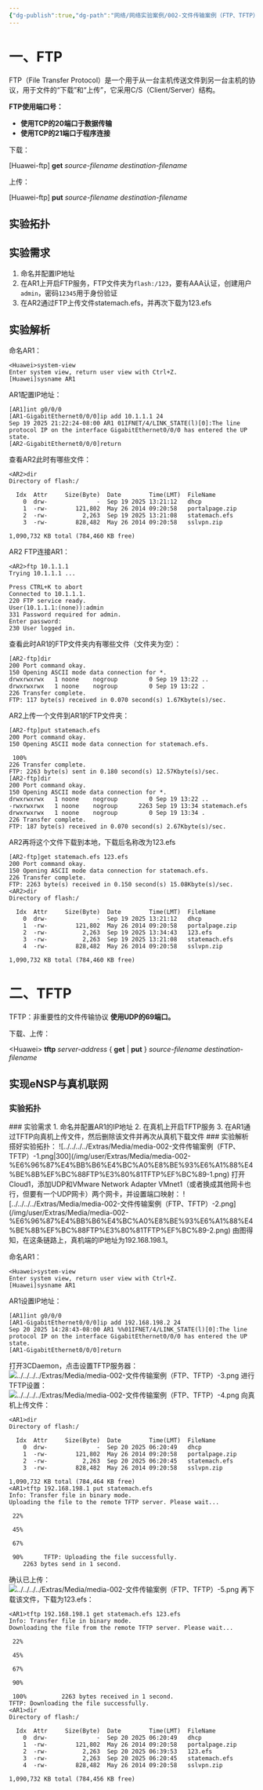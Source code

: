 ```yaml
---
{"dg-publish":true,"dg-path":"网络/网络实验案例/002-文件传输案例（FTP、TFTP）.md","permalink":"/网络/网络实验案例/002-文件传输案例（FTP、TFTP）/"}
---
```


# 一、FTP
FTP（File Transfer Protocol）是一个用于从一台主机传送文件到另一台主机的协议，用于文件的“下载”和“上传”，它采用C/S（Client/Server）结构。

**FTP使用端口号：**
- **使用TCP的20端口于数据传输**
- **使用TCP的21端口于程序连接**

下载：

<font class="code">[Huawei-ftp] **get** *source-filename destination-filename*</font>

上传：

<font class="code">[Huawei-ftp] **put** *source-filename destination-filename*</font>

## 实验拓扑
<style> .container {font-family: sans-serif; text-align: center;} .button-wrapper button {z-index: 1;height: 40px; width: 100px; margin: 10px;padding: 5px;} .excalidraw .App-menu_top .buttonList { display: flex;} .excalidraw-wrapper { height: 800px; margin: 50px; position: relative;} :root[dir="ltr"] .excalidraw .layer-ui__wrapper .zen-mode-transition.App-menu_bottom--transition-left {transform: none;} </style><script src="https://cdn.jsdelivr.net/npm/react@17/umd/react.production.min.js"></script><script src="https://cdn.jsdelivr.net/npm/react-dom@17/umd/react-dom.production.min.js"></script><script type="text/javascript" src="https://cdn.jsdelivr.net/npm/@excalidraw/excalidraw@0/dist/excalidraw.production.min.js"></script><div id="excalidraw-001-远程登录案例&002-文件传输案例（FTP、TFTP）-1excalidraw.md1"></div><script>(function(){const InitialData={"type":"excalidraw","version":2,"source":"https://github.com/zsviczian/obsidian-excalidraw-plugin/releases/tag/2.15.3","elements":[{"id":"KV3t_WM5CdFJEr0Dqdy66","type":"line","x":-211.50003390402821,"y":-17.48036095876833,"width":356.13189072661714,"height":2.811959928262155,"angle":0,"strokeColor":"#1e1e1e","backgroundColor":"transparent","fillStyle":"solid","strokeWidth":2,"strokeStyle":"solid","roughness":1,"opacity":100,"groupIds":[],"frameId":null,"index":"Zz","roundness":{"type":2},"seed":808637997,"version":124,"versionNonce":477571013,"isDeleted":false,"boundElements":[],"updated":1758350902281,"link":null,"locked":false,"points":[[0,0],[356.13189072661714,-2.811959928262155]],"lastCommittedPoint":null,"startBinding":null,"endBinding":null,"startArrowhead":null,"endArrowhead":null,"polygon":false},{"id":"DgB6ShynldpLL494wdK-H","type":"image","x":-246.5,"y":-47,"width":70,"height":57.68518518518518,"angle":0,"strokeColor":"transparent","backgroundColor":"transparent","fillStyle":"solid","strokeWidth":2,"strokeStyle":"solid","roughness":1,"opacity":100,"groupIds":[],"frameId":null,"index":"a0","roundness":null,"seed":219638275,"version":108,"versionNonce":1987715075,"isDeleted":false,"boundElements":[],"updated":1758259122830,"link":null,"locked":false,"status":"pending","fileId":"6c703edecb4ca756d27f7772455f0ed845f19131","scale":[1,1],"crop":null},{"id":"ukeQ__NKqGDFoa1KGhwGi","type":"image","x":110.25,"y":-49.717592592592595,"width":70,"height":57.68518518518518,"angle":0,"strokeColor":"transparent","backgroundColor":"transparent","fillStyle":"solid","strokeWidth":2,"strokeStyle":"solid","roughness":1,"opacity":100,"groupIds":[],"frameId":null,"index":"a2","roundness":null,"seed":240194723,"version":239,"versionNonce":374709955,"isDeleted":false,"boundElements":[],"updated":1758259164480,"link":null,"locked":false,"status":"pending","fileId":"6c703edecb4ca756d27f7772455f0ed845f19131","scale":[1,1],"crop":null},{"id":"0hp4FrO9","type":"text","x":-173.33491914161448,"y":-48.92454675250394,"width":73.97996520996094,"height":25,"angle":0,"strokeColor":"#1e1e1e","backgroundColor":"transparent","fillStyle":"solid","strokeWidth":2,"strokeStyle":"solid","roughness":1,"opacity":100,"groupIds":[],"frameId":null,"index":"a5","roundness":null,"seed":1678972045,"version":69,"versionNonce":956479821,"isDeleted":false,"boundElements":[],"updated":1758259249964,"link":null,"locked":false,"text":"10.1.1.1","rawText":"10.1.1.1","fontSize":20,"fontFamily":6,"textAlign":"left","verticalAlign":"top","containerId":null,"originalText":"10.1.1.1","autoResize":true,"lineHeight":1.25},{"id":"9j1qhVFc","type":"text","x":32.66508085838552,"y":-48.42454675250394,"width":73.97996520996094,"height":25,"angle":0,"strokeColor":"#1e1e1e","backgroundColor":"transparent","fillStyle":"solid","strokeWidth":2,"strokeStyle":"solid","roughness":1,"opacity":100,"groupIds":[],"frameId":null,"index":"a6","roundness":null,"seed":1464537837,"version":21,"versionNonce":1378114179,"isDeleted":false,"boundElements":[],"updated":1758259247630,"link":null,"locked":false,"text":"10.1.1.2","rawText":"10.1.1.2","fontSize":20,"fontFamily":6,"textAlign":"left","verticalAlign":"top","containerId":null,"originalText":"10.1.1.2","autoResize":true,"lineHeight":1.25},{"id":"sNfT33In","type":"text","x":-172.83491914161448,"y":-18.424546752503943,"width":73.89994812011719,"height":25,"angle":0,"strokeColor":"#1e1e1e","backgroundColor":"transparent","fillStyle":"solid","strokeWidth":2,"strokeStyle":"solid","roughness":1,"opacity":100,"groupIds":[],"frameId":null,"index":"a7","roundness":null,"seed":138053859,"version":51,"versionNonce":1570344355,"isDeleted":false,"boundElements":[],"updated":1758259469482,"link":null,"locked":false,"text":"GE0/0/0","rawText":"GE0/0/0","fontSize":20,"fontFamily":6,"textAlign":"left","verticalAlign":"top","containerId":null,"originalText":"GE0/0/0","autoResize":true,"lineHeight":1.25},{"id":"4S4rW2Cx","type":"text","x":34.9650991689324,"y":-17.924546752503943,"width":73.89994812011719,"height":25,"angle":0,"strokeColor":"#1e1e1e","backgroundColor":"transparent","fillStyle":"solid","strokeWidth":2,"strokeStyle":"solid","roughness":1,"opacity":100,"groupIds":[],"frameId":null,"index":"a8","roundness":null,"seed":1320930413,"version":97,"versionNonce":564951171,"isDeleted":false,"boundElements":[],"updated":1758259460817,"link":null,"locked":false,"text":"GE0/0/0","rawText":"GE0/0/0","fontSize":20,"fontFamily":6,"textAlign":"left","verticalAlign":"top","containerId":null,"originalText":"GE0/0/0","autoResize":true,"lineHeight":1.25},{"id":"8w28XEu4","type":"text","x":-232.34985368033585,"y":14.441698868348283,"width":40.11997985839844,"height":25,"angle":0,"strokeColor":"#1e1e1e","backgroundColor":"transparent","fillStyle":"solid","strokeWidth":2,"strokeStyle":"solid","roughness":1,"opacity":100,"groupIds":[],"frameId":null,"index":"a9","roundness":null,"seed":1907823715,"version":20,"versionNonce":1392078125,"isDeleted":false,"boundElements":[],"updated":1758259442101,"link":null,"locked":false,"text":"AR1","rawText":"AR1","fontSize":20,"fontFamily":6,"textAlign":"left","verticalAlign":"top","containerId":null,"originalText":"AR1","autoResize":true,"lineHeight":1.25},{"id":"sNNkYZZk","type":"text","x":125.15014631966415,"y":11.941698868348283,"width":40.11997985839844,"height":25,"angle":0,"strokeColor":"#1e1e1e","backgroundColor":"transparent","fillStyle":"solid","strokeWidth":2,"strokeStyle":"solid","roughness":1,"opacity":100,"groupIds":[],"frameId":null,"index":"aA","roundness":null,"seed":1342341197,"version":26,"versionNonce":1017608515,"isDeleted":false,"boundElements":[],"updated":1758259452700,"link":null,"locked":false,"text":"AR2","rawText":"AR2","fontSize":20,"fontFamily":6,"textAlign":"left","verticalAlign":"top","containerId":null,"originalText":"AR2","autoResize":true,"lineHeight":1.25}],"appState":{"theme":"light","viewBackgroundColor":"#ffffff","currentItemStrokeColor":"#1e1e1e","currentItemBackgroundColor":"transparent","currentItemFillStyle":"solid","currentItemStrokeWidth":2,"currentItemStrokeStyle":"solid","currentItemRoughness":1,"currentItemOpacity":100,"currentItemFontFamily":6,"currentItemFontSize":20,"currentItemTextAlign":"left","currentItemStartArrowhead":null,"currentItemEndArrowhead":"arrow","currentItemArrowType":"round","currentItemFrameRole":null,"scrollX":257.730306063296,"scrollY":225.99275474603732,"zoom":{"value":1},"currentItemRoundness":"round","gridSize":20,"gridStep":5,"gridModeEnabled":false,"gridColor":{"Bold":"rgba(217, 217, 217, 0.5)","Regular":"rgba(230, 230, 230, 0.5)"},"currentStrokeOptions":null,"frameRendering":{"enabled":true,"clip":true,"name":true,"outline":true,"markerName":true,"markerEnabled":true},"objectsSnapModeEnabled":false,"activeTool":{"type":"selection","customType":null,"locked":false,"fromSelection":false,"lastActiveTool":null}},"files":{}};InitialData.scrollToContent=true;App=()=>{const e=React.useRef(null),t=React.useRef(null),[n,i]=React.useState({width:void 0,height:void 0});return React.useEffect(()=>{i({width:t.current.getBoundingClientRect().width,height:t.current.getBoundingClientRect().height});const e=()=>{i({width:t.current.getBoundingClientRect().width,height:t.current.getBoundingClientRect().height})};return window.addEventListener("resize",e),()=>window.removeEventListener("resize",e)},[t]),React.createElement(React.Fragment,null,React.createElement("div",{className:"excalidraw-wrapper",ref:t},React.createElement(ExcalidrawLib.Excalidraw,{ref:e,width:n.width,height:n.height,initialData:InitialData,viewModeEnabled:!0,zenModeEnabled:!0,gridModeEnabled:!1})))},excalidrawWrapper=document.getElementById("excalidraw-001-远程登录案例&002-文件传输案例（FTP、TFTP）-1excalidraw.md1");ReactDOM.render(React.createElement(App),excalidrawWrapper);})();</script>
## 实验需求
1. 命名并配置IP地址
2. 在AR1上开启FTP服务，FTP文件夹为`flash:/123`，要有AAA认证，创建用户`admin`，密码`12345`用于身份验证
3. 在AR2通过FTP上传文件statemach.efs，并再次下载为123.efs
## 实验解析
命名AR1：
```
<Huawei>system-view
Enter system view, return user view with Ctrl+Z.
[Huawei]sysname AR1
```
AR1配置IP地址：
```
[AR1]int g0/0/0
[AR1-GigabitEthernet0/0/0]ip add 10.1.1.1 24
Sep 19 2025 21:22:24-08:00 AR1 01IFNET/4/LINK_STATE(l)[0]:The line protocol IP on the interface GigabitEthernet0/0/0 has entered the UP state. 
[AR2-GigabitEthernet0/0/0]return
```
查看AR2此时有哪些文件：
```
<AR2>dir
Directory of flash:/

  Idx  Attr     Size(Byte)  Date        Time(LMT)  FileName 
    0  drw-              -  Sep 19 2025 13:21:12   dhcp
    1  -rw-        121,802  May 26 2014 09:20:58   portalpage.zip
    2  -rw-          2,263  Sep 19 2025 13:21:08   statemach.efs
    3  -rw-        828,482  May 26 2014 09:20:58   sslvpn.zip

1,090,732 KB total (784,460 KB free)
```
AR2 FTP连接AR1：
```
<AR2>ftp 10.1.1.1
Trying 10.1.1.1 ...

Press CTRL+K to abort
Connected to 10.1.1.1.
220 FTP service ready.
User(10.1.1.1:(none)):admin
331 Password required for admin.
Enter password:
230 User logged in.
```
查看此时AR1的FTP文件夹内有哪些文件（文件夹为空）：
```
[AR2-ftp]dir
200 Port command okay.
150 Opening ASCII mode data connection for *.
drwxrwxrwx   1 noone    nogroup         0 Sep 19 13:22 ..
drwxrwxrwx   1 noone    nogroup         0 Sep 19 13:22 .
226 Transfer complete.
FTP: 117 byte(s) received in 0.070 second(s) 1.67Kbyte(s)/sec.
```
AR2上传一个文件到AR1的FTP文件夹：
```
[AR2-ftp]put statemach.efs
200 Port command okay.
150 Opening ASCII mode data connection for statemach.efs.

 100%     
226 Transfer complete.
FTP: 2263 byte(s) sent in 0.180 second(s) 12.57Kbyte(s)/sec.
[AR2-ftp]dir
200 Port command okay.
150 Opening ASCII mode data connection for *.
drwxrwxrwx   1 noone    nogroup         0 Sep 19 13:22 ..
-rwxrwxrwx   1 noone    nogroup      2263 Sep 19 13:34 statemach.efs
drwxrwxrwx   1 noone    nogroup         0 Sep 19 13:34 .
226 Transfer complete.
FTP: 187 byte(s) received in 0.070 second(s) 2.67Kbyte(s)/sec.
```
AR2再将这个文件下载到本地，下载后名称改为123.efs
```
[AR2-ftp]get statemach.efs 123.efs
200 Port command okay.
150 Opening ASCII mode data connection for statemach.efs.
226 Transfer complete.
FTP: 2263 byte(s) received in 0.150 second(s) 15.08Kbyte(s)/sec.
<AR2>dir
Directory of flash:/

  Idx  Attr     Size(Byte)  Date        Time(LMT)  FileName 
    0  drw-              -  Sep 19 2025 13:21:12   dhcp
    1  -rw-        121,802  May 26 2014 09:20:58   portalpage.zip
    2  -rw-          2,263  Sep 19 2025 13:34:43   123.efs
    3  -rw-          2,263  Sep 19 2025 13:21:08   statemach.efs
    4  -rw-        828,482  May 26 2014 09:20:58   sslvpn.zip

1,090,732 KB total (784,460 KB free)
```
# 二、TFTP
TFTP：非重要性的文件传输协议
**使用UDP的69端口。**
<div id="excalidraw-002-文件传输案例（FTP、TFTP）-2excalidraw.md2"></div><script>(function(){const InitialData={"type":"excalidraw","version":2,"source":"https://github.com/zsviczian/obsidian-excalidraw-plugin/releases/tag/2.15.3","elements":[{"id":"flCJbP3wVhTUrzlfOFkOi","type":"line","x":-316.25,"y":-15.875,"width":619.5,"height":4.5,"angle":0,"strokeColor":"#1e1e1e","backgroundColor":"transparent","fillStyle":"solid","strokeWidth":4,"strokeStyle":"solid","roughness":0,"opacity":100,"groupIds":[],"frameId":null,"index":"Zz","roundness":null,"seed":930858697,"version":77,"versionNonce":143996457,"isDeleted":false,"boundElements":null,"updated":1758292282753,"link":null,"locked":false,"points":[[0,0],[619.5,-4.5]],"lastCommittedPoint":null,"startBinding":null,"endBinding":null,"startArrowhead":null,"endArrowhead":null,"polygon":false},{"id":"R7p8oQ6Z9t7wDRHgSzVFo","type":"image","x":-373.5,"y":-60.5,"width":108,"height":89,"angle":0,"strokeColor":"transparent","backgroundColor":"transparent","fillStyle":"solid","strokeWidth":2,"strokeStyle":"solid","roughness":1,"opacity":100,"groupIds":[],"frameId":null,"index":"a0","roundness":null,"seed":1797661671,"version":219,"versionNonce":662889799,"isDeleted":false,"boundElements":null,"updated":1758292271903,"link":null,"locked":false,"status":"pending","fileId":"195e72ac07acb67ddb11666178dca9adcedf5995","scale":[1,1],"crop":null},{"id":"1SVqrxVOqPf-pFbV6TjDX","type":"image","x":252,"y":-64.5,"width":108,"height":89,"angle":0,"strokeColor":"transparent","backgroundColor":"transparent","fillStyle":"solid","strokeWidth":2,"strokeStyle":"solid","roughness":1,"opacity":100,"groupIds":[],"frameId":null,"index":"a2","roundness":null,"seed":1244990729,"version":90,"versionNonce":1909714569,"isDeleted":false,"boundElements":null,"updated":1758292275637,"link":null,"locked":false,"status":"pending","fileId":"6c703edecb4ca756d27f7772455f0ed845f19131","scale":[1,1],"crop":null},{"id":"KxaWwJAf","type":"text","x":-351.75,"y":-99.375,"width":60.47996520996094,"height":35,"angle":0,"strokeColor":"#1e1e1e","backgroundColor":"transparent","fillStyle":"solid","strokeWidth":4,"strokeStyle":"solid","roughness":0,"opacity":100,"groupIds":[],"frameId":null,"index":"a3","roundness":null,"seed":163933319,"version":57,"versionNonce":1112909353,"isDeleted":false,"boundElements":null,"updated":1758292360206,"link":null,"locked":false,"text":"Host","rawText":"Host","fontSize":28,"fontFamily":6,"textAlign":"left","verticalAlign":"top","containerId":null,"originalText":"Host","autoResize":true,"lineHeight":1.25},{"id":"NjAER2Ee","type":"text","x":-361.75,"y":29.625,"width":84,"height":35,"angle":0,"strokeColor":"#1e1e1e","backgroundColor":"transparent","fillStyle":"solid","strokeWidth":4,"strokeStyle":"solid","roughness":0,"opacity":100,"groupIds":[],"frameId":null,"index":"a4","roundness":null,"seed":1534518215,"version":54,"versionNonce":539236201,"isDeleted":false,"boundElements":null,"updated":1758292355540,"link":null,"locked":false,"text":"服务器","rawText":"服务器","fontSize":28,"fontFamily":6,"textAlign":"left","verticalAlign":"top","containerId":null,"originalText":"服务器","autoResize":true,"lineHeight":1.25},{"id":"tyaXfpJI","type":"text","x":210.75,"y":-102.875,"width":179.1158905029297,"height":35,"angle":0,"strokeColor":"#1e1e1e","backgroundColor":"transparent","fillStyle":"solid","strokeWidth":4,"strokeStyle":"solid","roughness":0,"opacity":100,"groupIds":[],"frameId":null,"index":"a5","roundness":null,"seed":447417033,"version":58,"versionNonce":1428519815,"isDeleted":false,"boundElements":null,"updated":1758292379940,"link":null,"locked":false,"text":"Router/Switch","rawText":"Router/Switch","fontSize":28,"fontFamily":6,"textAlign":"left","verticalAlign":"top","containerId":null,"originalText":"Router/Switch","autoResize":true,"lineHeight":1.25},{"id":"JM757iwk","type":"text","x":266.75,"y":27.625,"width":84,"height":35,"angle":0,"strokeColor":"#1e1e1e","backgroundColor":"transparent","fillStyle":"solid","strokeWidth":4,"strokeStyle":"solid","roughness":0,"opacity":100,"groupIds":[],"frameId":null,"index":"a6","roundness":null,"seed":2086332999,"version":37,"versionNonce":1930064905,"isDeleted":false,"boundElements":null,"updated":1758292407591,"link":null,"locked":false,"text":"客户端","rawText":"客户端","fontSize":28,"fontFamily":6,"textAlign":"left","verticalAlign":"top","containerId":null,"originalText":"客户端","autoResize":true,"lineHeight":1.25},{"id":"AwyQOpZJwy61pSu476L-K","type":"image","x":-104.09878048780489,"y":-73.5,"width":178.42195121951224,"height":95.50000000000001,"angle":0,"strokeColor":"transparent","backgroundColor":"transparent","fillStyle":"solid","strokeWidth":4,"strokeStyle":"solid","roughness":0,"opacity":100,"groupIds":[],"frameId":null,"index":"aB","roundness":null,"seed":1173610439,"version":301,"versionNonce":2052165673,"isDeleted":false,"boundElements":null,"updated":1758292557966,"link":null,"locked":false,"status":"pending","fileId":"a7c0aa33232204571a2b69beea6e8157003bc7af","scale":[1,1],"crop":null},{"id":"mEgu8q79","type":"text","x":-67.25,"y":-40.875,"width":104.36398315429688,"height":45,"angle":0,"strokeColor":"#1e1e1e","backgroundColor":"transparent","fillStyle":"solid","strokeWidth":4,"strokeStyle":"solid","roughness":0,"opacity":100,"groupIds":[],"frameId":null,"index":"aE","roundness":null,"seed":46078729,"version":114,"versionNonce":355562537,"isDeleted":false,"boundElements":null,"updated":1758292553982,"link":null,"locked":false,"text":"IP网络","rawText":"IP网络","fontSize":36,"fontFamily":6,"textAlign":"left","verticalAlign":"top","containerId":null,"originalText":"IP网络","autoResize":true,"lineHeight":1.25},{"id":"ux35KOersusEpdyAVX51W","type":"image","x":-105,"y":-60.5,"width":176,"height":89,"angle":0,"strokeColor":"transparent","backgroundColor":"transparent","fillStyle":"solid","strokeWidth":2,"strokeStyle":"solid","roughness":1,"opacity":100,"groupIds":[],"frameId":null,"index":"aC","roundness":null,"seed":1412138729,"version":132,"versionNonce":2058241095,"isDeleted":true,"boundElements":null,"updated":1758292512638,"link":null,"locked":false,"status":"pending","fileId":"17092df89cd25f704190b5a2e5f6555ecdaf5305","scale":[1,1],"crop":null},{"id":"8p5IZphM","type":"text","x":-58.25,"y":48.125,"width":7.3079986572265625,"height":35,"angle":0,"strokeColor":"#1e1e1e","backgroundColor":"transparent","fillStyle":"solid","strokeWidth":4,"strokeStyle":"solid","roughness":0,"opacity":100,"groupIds":[],"frameId":null,"index":"aD","roundness":null,"seed":236463273,"version":5,"versionNonce":24922025,"isDeleted":true,"boundElements":null,"updated":1758292512638,"link":null,"locked":false,"text":"","rawText":"","fontSize":28,"fontFamily":6,"textAlign":"left","verticalAlign":"top","containerId":null,"originalText":"","autoResize":true,"lineHeight":1.25}],"appState":{"theme":"light","viewBackgroundColor":"#ffffff","currentItemStrokeColor":"#1e1e1e","currentItemBackgroundColor":"transparent","currentItemFillStyle":"solid","currentItemStrokeWidth":4,"currentItemStrokeStyle":"solid","currentItemRoughness":0,"currentItemOpacity":100,"currentItemFontFamily":6,"currentItemFontSize":36,"currentItemTextAlign":"left","currentItemStartArrowhead":null,"currentItemEndArrowhead":"arrow","currentItemArrowType":"round","currentItemFrameRole":null,"scrollX":396.75,"scrollY":390.125,"zoom":{"value":1},"currentItemRoundness":"sharp","gridSize":20,"gridStep":5,"gridModeEnabled":false,"gridColor":{"Bold":"rgba(217, 217, 217, 0.5)","Regular":"rgba(230, 230, 230, 0.5)"},"currentStrokeOptions":null,"frameRendering":{"enabled":true,"clip":true,"name":true,"outline":true,"markerName":true,"markerEnabled":true},"objectsSnapModeEnabled":false,"activeTool":{"type":"selection","customType":null,"locked":false,"fromSelection":false,"lastActiveTool":null}},"files":{}};InitialData.scrollToContent=true;App=()=>{const e=React.useRef(null),t=React.useRef(null),[n,i]=React.useState({width:void 0,height:void 0});return React.useEffect(()=>{i({width:t.current.getBoundingClientRect().width,height:t.current.getBoundingClientRect().height});const e=()=>{i({width:t.current.getBoundingClientRect().width,height:t.current.getBoundingClientRect().height})};return window.addEventListener("resize",e),()=>window.removeEventListener("resize",e)},[t]),React.createElement(React.Fragment,null,React.createElement("div",{className:"excalidraw-wrapper",ref:t},React.createElement(ExcalidrawLib.Excalidraw,{ref:e,width:n.width,height:n.height,initialData:InitialData,viewModeEnabled:!0,zenModeEnabled:!0,gridModeEnabled:!1})))},excalidrawWrapper=document.getElementById("excalidraw-002-文件传输案例（FTP、TFTP）-2excalidraw.md2");ReactDOM.render(React.createElement(App),excalidrawWrapper);})();</script>
下载、上传：

<font class="code">\<Huawei\> **tftp** *server-address* { **get** | **put** } *source-filename* *destination-filename*</font>

## 实现eNSP与真机联网
### 实验拓扑
<div id="excalidraw-002-文件传输案例（FTP、TFTP）-3excalidraw.md3"></div><script>(function(){const InitialData={"type":"excalidraw","version":2,"source":"https://github.com/zsviczian/obsidian-excalidraw-plugin/releases/tag/2.15.3","elements":[{"id":"PG-1GhpkDXq4uXG35MDLu","type":"line","x":-229.75,"y":-40.875,"width":397,"height":2.5,"angle":0,"strokeColor":"#1e1e1e","backgroundColor":"transparent","fillStyle":"solid","strokeWidth":2,"strokeStyle":"solid","roughness":1,"opacity":100,"groupIds":[],"frameId":null,"index":"Zz","roundness":{"type":2},"seed":228260265,"version":68,"versionNonce":1422305865,"isDeleted":false,"boundElements":null,"updated":1758293542266,"link":null,"locked":false,"points":[[0,0],[397,-2.5]],"lastCommittedPoint":null,"startBinding":null,"endBinding":null,"startArrowhead":null,"endArrowhead":null,"polygon":false},{"id":"KCA-pXDnGIlGg5mk2fO3i","type":"image","x":-283,"y":-86,"width":108,"height":89,"angle":0,"strokeColor":"transparent","backgroundColor":"transparent","fillStyle":"solid","strokeWidth":2,"strokeStyle":"solid","roughness":1,"opacity":100,"groupIds":[],"frameId":null,"index":"a0","roundness":null,"seed":1300629577,"version":26,"versionNonce":302109191,"isDeleted":false,"boundElements":null,"updated":1758293511126,"link":null,"locked":false,"status":"pending","fileId":"6c703edecb4ca756d27f7772455f0ed845f19131","scale":[1,1],"crop":null},{"id":"MTY7b8xO-Q7xwGCNmSp78","type":"image","x":88,"y":-89.5,"width":154,"height":88,"angle":0,"strokeColor":"transparent","backgroundColor":"transparent","fillStyle":"solid","strokeWidth":2,"strokeStyle":"solid","roughness":1,"opacity":100,"groupIds":[],"frameId":null,"index":"a1","roundness":null,"seed":1212412553,"version":43,"versionNonce":2136285161,"isDeleted":false,"boundElements":null,"updated":1758293528442,"link":null,"locked":false,"status":"pending","fileId":"bcb6299ef5dd11b772f18372f935ff5037837946","scale":[1,1],"crop":null},{"id":"aDT0dPsg","type":"text","x":-248.25,"y":12.125,"width":40.11997985839844,"height":25,"angle":0,"strokeColor":"#1e1e1e","backgroundColor":"transparent","fillStyle":"solid","strokeWidth":2,"strokeStyle":"solid","roughness":1,"opacity":100,"groupIds":[],"frameId":null,"index":"a3","roundness":null,"seed":1186203495,"version":30,"versionNonce":272842953,"isDeleted":false,"boundElements":null,"updated":1758293574959,"link":null,"locked":false,"text":"AR1","rawText":"AR1","fontSize":20,"fontFamily":6,"textAlign":"left","verticalAlign":"top","containerId":null,"originalText":"AR1","autoResize":true,"lineHeight":1.25},{"id":"qSeDXnhP","type":"text","x":128.75,"y":-67.375,"width":72,"height":45,"angle":0,"strokeColor":"#ffffff","backgroundColor":"transparent","fillStyle":"solid","strokeWidth":2,"strokeStyle":"solid","roughness":1,"opacity":100,"groupIds":[],"frameId":null,"index":"a4","roundness":null,"seed":1791835559,"version":56,"versionNonce":1093148137,"isDeleted":false,"boundElements":null,"updated":1758293622326,"link":null,"locked":false,"text":"真机","rawText":"真机","fontSize":36,"fontFamily":6,"textAlign":"left","verticalAlign":"top","containerId":null,"originalText":"真机","autoResize":true,"lineHeight":1.25},{"id":"aMI5CP1b","type":"text","x":-265.25,"y":-111.875,"width":8,"height":25,"angle":0,"strokeColor":"#1e1e1e","backgroundColor":"transparent","fillStyle":"solid","strokeWidth":2,"strokeStyle":"solid","roughness":1,"opacity":100,"groupIds":[],"frameId":null,"index":"a2","roundness":null,"seed":2016277767,"version":9,"versionNonce":1504919047,"isDeleted":true,"boundElements":null,"updated":1758293561484,"link":null,"locked":false,"text":"","rawText":"","fontSize":20,"fontFamily":5,"textAlign":"left","verticalAlign":"top","containerId":null,"originalText":"","autoResize":true,"lineHeight":1.25}],"appState":{"theme":"light","viewBackgroundColor":"#ffffff","currentItemStrokeColor":"#ffffff","currentItemBackgroundColor":"transparent","currentItemFillStyle":"solid","currentItemStrokeWidth":2,"currentItemStrokeStyle":"solid","currentItemRoughness":1,"currentItemOpacity":100,"currentItemFontFamily":6,"currentItemFontSize":36,"currentItemTextAlign":"left","currentItemStartArrowhead":null,"currentItemEndArrowhead":"arrow","currentItemArrowType":"round","currentItemFrameRole":null,"scrollX":396.75,"scrollY":390.125,"zoom":{"value":1},"currentItemRoundness":"round","gridSize":20,"gridStep":5,"gridModeEnabled":false,"gridColor":{"Bold":"rgba(217, 217, 217, 0.5)","Regular":"rgba(230, 230, 230, 0.5)"},"currentStrokeOptions":null,"frameRendering":{"enabled":true,"clip":true,"name":true,"outline":true,"markerName":true,"markerEnabled":true},"objectsSnapModeEnabled":false,"activeTool":{"type":"selection","customType":null,"locked":false,"fromSelection":false,"lastActiveTool":null}},"files":{}};InitialData.scrollToContent=true;App=()=>{const e=React.useRef(null),t=React.useRef(null),[n,i]=React.useState({width:void 0,height:void 0});return React.useEffect(()=>{i({width:t.current.getBoundingClientRect().width,height:t.current.getBoundingClientRect().height});const e=()=>{i({width:t.current.getBoundingClientRect().width,height:t.current.getBoundingClientRect().height})};return window.addEventListener("resize",e),()=>window.removeEventListener("resize",e)},[t]),React.createElement(React.Fragment,null,React.createElement("div",{className:"excalidraw-wrapper",ref:t},React.createElement(ExcalidrawLib.Excalidraw,{ref:e,width:n.width,height:n.height,initialData:InitialData,viewModeEnabled:!0,zenModeEnabled:!0,gridModeEnabled:!1})))},excalidrawWrapper=document.getElementById("excalidraw-002-文件传输案例（FTP、TFTP）-3excalidraw.md3");ReactDOM.render(React.createElement(App),excalidrawWrapper);})();</script>
### 实验需求
1. 命名并配置AR1的IP地址
2. 在真机上开启TFTP服务
3. 在AR1通过TFTP向真机上传文件，然后删除该文件并再次从真机下载文件
### 实验解析
搭好实验拓扑：
![../../../../Extras/Media/media-002-文件传输案例（FTP、TFTP）-1.png|300](/img/user/Extras/Media/media-002-%E6%96%87%E4%BB%B6%E4%BC%A0%E8%BE%93%E6%A1%88%E4%BE%8B%EF%BC%88FTP%E3%80%81TFTP%EF%BC%89-1.png)
打开Cloud1，添加UDP和VMware Network Adapter VMnet1（或者换成其他网卡也行，但要有一个UDP网卡）两个网卡，并设置端口映射：
![../../../../Extras/Media/media-002-文件传输案例（FTP、TFTP）-2.png](/img/user/Extras/Media/media-002-%E6%96%87%E4%BB%B6%E4%BC%A0%E8%BE%93%E6%A1%88%E4%BE%8B%EF%BC%88FTP%E3%80%81TFTP%EF%BC%89-2.png)
由图得知，在这条链路上，真机端的IP地址为192.168.198.1。

命名AR1：
```
<Huawei>system-view
Enter system view, return user view with Ctrl+Z.
[Huawei]sysname AR1
```
AR1设置IP地址：
```
[AR1]int g0/0/0
[AR1-GigabitEthernet0/0/0]ip add 192.168.198.2 24
Sep 20 2025 14:28:43-08:00 AR1 %%01IFNET/4/LINK_STATE(l)[0]:The line protocol IP on the interface GigabitEthernet0/0/0 has entered the UP state. 
[AR1-GigabitEthernet0/0/0]return
```
打开3CDaemon，点击设置TFTP服务器：
![../../../../Extras/Media/media-002-文件传输案例（FTP、TFTP）-3.png](/img/user/Extras/Media/media-002-%E6%96%87%E4%BB%B6%E4%BC%A0%E8%BE%93%E6%A1%88%E4%BE%8B%EF%BC%88FTP%E3%80%81TFTP%EF%BC%89-3.png)
进行TFTP设置：
![../../../../Extras/Media/media-002-文件传输案例（FTP、TFTP）-4.png](/img/user/Extras/Media/media-002-%E6%96%87%E4%BB%B6%E4%BC%A0%E8%BE%93%E6%A1%88%E4%BE%8B%EF%BC%88FTP%E3%80%81TFTP%EF%BC%89-4.png)
向真机上传文件：
```
<AR1>dir
Directory of flash:/

  Idx  Attr     Size(Byte)  Date        Time(LMT)  FileName 
    0  drw-              -  Sep 20 2025 06:20:49   dhcp
    1  -rw-        121,802  May 26 2014 09:20:58   portalpage.zip
    2  -rw-          2,263  Sep 20 2025 06:20:45   statemach.efs
    3  -rw-        828,482  May 26 2014 09:20:58   sslvpn.zip

1,090,732 KB total (784,464 KB free)
<AR1>tftp 192.168.198.1 put statemach.efs
Info: Transfer file in binary mode.
Uploading the file to the remote TFTP server. Please wait...

 22%     

 45%     

 67%     

 90%      TFTP: Uploading the file successfully.
    2263 bytes send in 1 second.
```
确认已上传：
![../../../../Extras/Media/media-002-文件传输案例（FTP、TFTP）-5.png](/img/user/Extras/Media/media-002-%E6%96%87%E4%BB%B6%E4%BC%A0%E8%BE%93%E6%A1%88%E4%BE%8B%EF%BC%88FTP%E3%80%81TFTP%EF%BC%89-5.png)
再下载该文件，下载为123.efs：
```
<AR1>tftp 192.168.198.1 get statemach.efs 123.efs
Info: Transfer file in binary mode.
Downloading the file from the remote TFTP server. Please wait...

 22%     

 45%     

 67%     

 90%     

 100%          2263 bytes received in 1 second.
TFTP: Downloading the file successfully.
<AR1>dir
Directory of flash:/

  Idx  Attr     Size(Byte)  Date        Time(LMT)  FileName 
    0  drw-              -  Sep 20 2025 06:20:49   dhcp
    1  -rw-        121,802  May 26 2014 09:20:58   portalpage.zip
    2  -rw-          2,263  Sep 20 2025 06:39:53   123.efs
    3  -rw-          2,263  Sep 20 2025 06:20:45   statemach.efs
    4  -rw-        828,482  May 26 2014 09:20:58   sslvpn.zip

1,090,732 KB total (784,456 KB free)
```